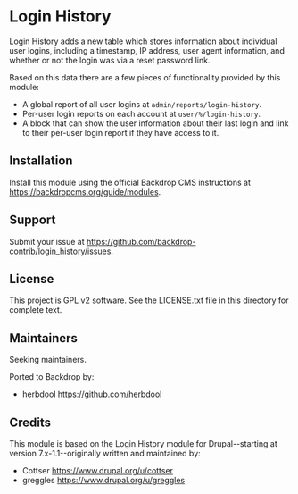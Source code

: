 Login History
=============

Login History adds a new table which stores information about individual user logins, including a timestamp, IP address, user agent information, and whether or not the login was via a reset password link.

Based on this data there are a few pieces of functionality provided by this module:

* A global report of all user logins at `admin/reports/login-history`.
* Per-user login reports on each account at `user/%/login-history`.
* A block that can show the user information about their last login and link to their per-user login report if they have access to it.

Installation
------------

Install this module using the official Backdrop CMS instructions at https://backdropcms.org/guide/modules.

Support
-------

Submit your issue at https://github.com/backdrop-contrib/login_history/issues.

License
-------

This project is GPL v2 software. See the LICENSE.txt file in this directory for complete text.

Maintainers
-----------

Seeking maintainers.

Ported to Backdrop by:

* herbdool <https://github.com/herbdool>

Credits
-------

This module is based on the Login History module for Drupal--starting at version 7.x-1.1--originally written and maintained by:

* Cottser <https://www.drupal.org/u/cottser>
* greggles <https://www.drupal.org/u/greggles>